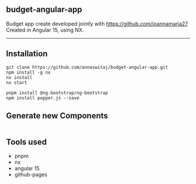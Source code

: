 ## budget-angular-app

Budget app create developed jointly with https://github.com/joannamaria27
Created in Angular 15, using NX.

---

## Installation

```plaintext
git clone https://github.com/annaswitaj/budget-angular-app.git
npm install -g nx
nx install
nx start

pnpm install @ng-bootstrap/ng-bootstrap   
npm install popper.js --save
```

## Generate new Components

```nx g c 'componentName'

```

## Tools used

- pnpm
- nx
- angular 15
- github-pages
